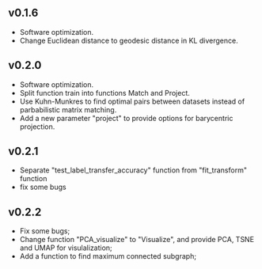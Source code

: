 ## v0.1.6
+ Software optimization.
+ Change Euclidean distance to geodesic distance in KL divergence.

## v0.2.0
+ Software optimization.
+ Split function train into functions Match and Project.
+ Use Kuhn-Munkres to find optimal pairs between datasets instead of parbabilistic matrix matching.
+ Add a new parameter "project" to provide options for barycentric projection.

## v0.2.1 
+ Separate "test_label_transfer_accuracy" function from "fit_transform" function
+ fix some bugs

## v0.2.2
+ Fix some bugs;
+ Change function "PCA_visualize" to "Visualize", and provide PCA, TSNE and UMAP for visulalization;
+ Add a function to find maximum connected subgraph;
